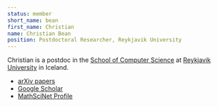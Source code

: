 ```yaml
---
status: member
short_name: bean
first_name: Christian
name: Christian Bean
position: Postdoctoral Researcher, Reykjavik University
---
```

Christian is a postdoc in the [School of Computer Science](https://en.ru.is/scs/) at [Reykjavik University](https://en.ru.is) in Iceland.

- [arXiv papers](http://arxiv.org/a/bean_c_1)
- [Google Scholar](https://scholar.google.is/citations?user=_Jvo1bEAAAAJ&hl=en)
- [MathSciNet Profile](https://mathscinet.ams.org/mathscinet/MRAuthorID/1146492)

